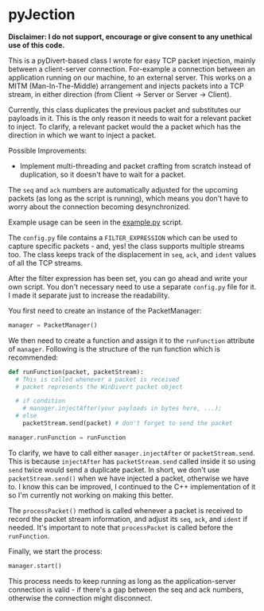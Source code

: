 # pyJection

**Disclaimer: I do not support, encourage or give consent to any unethical use of this code.**

This is a pyDivert-based class I wrote for easy TCP packet injection, mainly between a client-server connection. For-example a connection between an application running on our machine, to an external server. This works on a MITM (Man-In-The-Middle) arrangement and injects packets into a TCP stream, in either direction (from Client -> Server or Server -> Client). 

Currently, this class duplicates the previous packet and substitutes our payloads in it. This is the only reason it needs to wait for a relevant packet to inject. To clarify, a relevant packet would the a packet which has the direction in which we want to inject a packet.

Possible Improvements:
- Implement multi-threading and packet crafting from scratch instead of duplication, so it doesn't have to wait for a packet.

The `seq` and `ack` numbers are automatically adjusted for the upcoming packets (as long as the script is running), which means you don't have to worry about the connection becoming desynchronized. 

Example usage can be seen in the [example.py](https://github.com/Mou1z/pyJection/blob/main/example.py) script.

The `config.py` file contains a `FILTER_EXPRESSION` which can be used to capture specific packets - and, yes! the class supports multiple streams too. The class keeps track of the displacement in `seq`, `ack`, and `ident` values of all the TCP streams.

After the filter expression has been set, you can go ahead and write your own script. You don't necessary need to use a separate `config.py` file for it. I made it separate just to increase the readability.

You first need to create an instance of the PacketManager:
```py
manager = PacketManager()
```

We then need to create a function and assign it to the `runFunction` attribute of `manager`. Following is the structure of the run function which is recommended:
```py
def runFunction(packet, packetStream):
  # This is called whenever a packet is received
  # packet represents the WinDivert packet object

  # if condition
    # manager.injectAfter(your payloads in bytes here, ...);
  # else
    packetStream.send(packet) # don't forget to send the packet

manager.runFunction = runFunction  
```

To clarify, we have to call either `manager.injectAfter` or `packetStream.send`. This is because `injectAfter` has `packetStream.send` called inside it so using `send` twice would send a duplicate packet. In short, we don't use `packetStream.send()` when we have injected a packet, otherwise we have to. I know this can be improved, I continued to the C++ implementation of it so I'm currently not working on making this better.

The `processPacket()` method is called whenever a packet is received to record the packet stream information, and adjust its `seq`, `ack`, and `ident` if needed. It's important to note that `processPacket` is called before the `runFunction`.

Finally, we start the process:
```py
manager.start()
```

This process needs to keep running as long as the application-server connection is valid - if there's a gap between the seq and ack numbers, otherwise the connection might disconnect.
